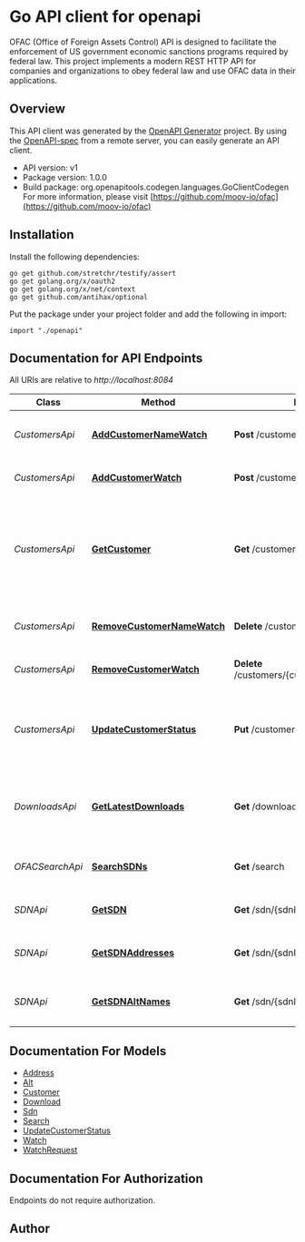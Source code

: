 # Go API client for openapi

OFAC (Office of Foreign Assets Control) API is designed to facilitate the enforcement of US government economic sanctions programs required by federal law. This project implements a modern REST HTTP API for companies and organizations to obey federal law and use OFAC data in their applications.

## Overview
This API client was generated by the [OpenAPI Generator](https://openapi-generator.tech) project.  By using the [OpenAPI-spec](https://www.openapis.org/) from a remote server, you can easily generate an API client.

- API version: v1
- Package version: 1.0.0
- Build package: org.openapitools.codegen.languages.GoClientCodegen
For more information, please visit [https://github.com/moov-io/ofac](https://github.com/moov-io/ofac)

## Installation

Install the following dependencies:
```
go get github.com/stretchr/testify/assert
go get golang.org/x/oauth2
go get golang.org/x/net/context
go get github.com/antihax/optional
```

Put the package under your project folder and add the following in import:
```golang
import "./openapi"
```

## Documentation for API Endpoints

All URIs are relative to *http://localhost:8084*

Class | Method | HTTP request | Description
------------ | ------------- | ------------- | -------------
*CustomersApi* | [**AddCustomerNameWatch**](docs/CustomersApi.md#addcustomernamewatch) | **Post** /customers/watch | Add customer watch by name
*CustomersApi* | [**AddCustomerWatch**](docs/CustomersApi.md#addcustomerwatch) | **Post** /customers/{customerId}/watch | Add OFAC watch on a Customer
*CustomersApi* | [**GetCustomer**](docs/CustomersApi.md#getcustomer) | **Get** /customers/{customerId} | Get information about a customer, addresses, alternate names, and their SDN metadata.
*CustomersApi* | [**RemoveCustomerNameWatch**](docs/CustomersApi.md#removecustomernamewatch) | **Delete** /customers/watch/{watchId} | Remove a Customer name watch
*CustomersApi* | [**RemoveCustomerWatch**](docs/CustomersApi.md#removecustomerwatch) | **Delete** /customers/{customerId}/watch/{watchId} | Remove customer watch
*CustomersApi* | [**UpdateCustomerStatus**](docs/CustomersApi.md#updatecustomerstatus) | **Put** /customers/{customerId} | Update a Customer&#39;s status to add or remove a manual block.
*DownloadsApi* | [**GetLatestDownloads**](docs/DownloadsApi.md#getlatestdownloads) | **Get** /downloads | Return list of recent re-downloads of OFAC data
*OFACSearchApi* | [**SearchSDNs**](docs/OFACSearchApi.md#searchsdns) | **Get** /search | Search SDN names and metadata
*SDNApi* | [**GetSDN**](docs/SDNApi.md#getsdn) | **Get** /sdn/{sdnId} | Specially designated national
*SDNApi* | [**GetSDNAddresses**](docs/SDNApi.md#getsdnaddresses) | **Get** /sdn/{sdnId}/addresses | Get addresses for a given SDN
*SDNApi* | [**GetSDNAltNames**](docs/SDNApi.md#getsdnaltnames) | **Get** /sdn/{sdnId}/alts | Get alternate names for a given SDN


## Documentation For Models

 - [Address](docs/Address.md)
 - [Alt](docs/Alt.md)
 - [Customer](docs/Customer.md)
 - [Download](docs/Download.md)
 - [Sdn](docs/Sdn.md)
 - [Search](docs/Search.md)
 - [UpdateCustomerStatus](docs/UpdateCustomerStatus.md)
 - [Watch](docs/Watch.md)
 - [WatchRequest](docs/WatchRequest.md)


## Documentation For Authorization
 Endpoints do not require authorization.


## Author



